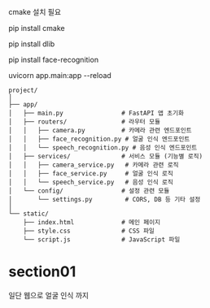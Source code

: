 

cmake 설치 필요


pip install cmake

pip install dlib

pip install face-recognition


uvicorn app.main:app --reload



```
project/
│
├── app/
│   ├── main.py                # FastAPI 앱 초기화
│   ├── routers/               # 라우터 모듈
│   │   ├── camera.py          # 카메라 관련 엔드포인트
│   │   ├── face_recognition.py # 얼굴 인식 엔드포인트
│   │   └── speech_recognition.py # 음성 인식 엔드포인트
│   ├── services/              # 서비스 모듈 (기능별 로직)
│   │   ├── camera_service.py   # 카메라 관련 로직
│   │   ├── face_service.py     # 얼굴 인식 로직
│   │   └── speech_service.py   # 음성 인식 로직
│   └── config/                # 설정 관련 모듈
│       └── settings.py         # CORS, DB 등 기타 설정
│
└── static/
    ├── index.html             # 메인 페이지
    ├── style.css              # CSS 파일
    └── script.js              # JavaScript 파일

```


# section01 

일단 웹으로 얼굴 인식 까지 


